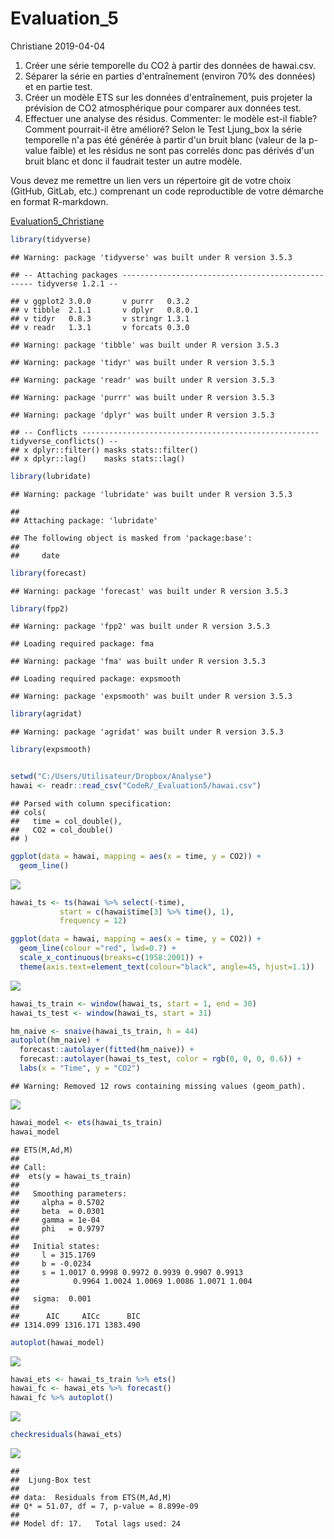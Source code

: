 Evaluation\_5
================
Christiane
2019-04-04

1.  Créer une série temporelle du CO2 à partir des données de hawai.csv.
2.  Séparer la série en parties d'entraînement (environ 70% des données) et en partie test.
3.  Créer un modèle ETS sur les données d'entraînement, puis projeter la prévision de CO2 atmosphérique pour comparer aux données test.
4.  Effectuer une analyse des résidus. Commenter: le modèle est-il fiable? Comment pourrait-il être amélioré? Selon le Test Ljung\_box la série temporelle n'a pas été générée à partir d'un bruit blanc (valeur de la p-value faible) et les résidus ne sont pas correlés donc pas dérivés d'un bruit blanc et donc il faudrait tester un autre modèle.

Vous devez me remettre un lien vers un répertoire git de votre choix (GitHub, GitLab, etc.) comprenant un code reproductible de votre démarche en format R-markdown.

[Evaluation5\_Christiane](%22https://github.com/chtdelia/evaluation5/blob/master/Christiane_git.Rmd%22)

``` r
library(tidyverse)
```

    ## Warning: package 'tidyverse' was built under R version 3.5.3

    ## -- Attaching packages -------------------------------------------------- tidyverse 1.2.1 --

    ## v ggplot2 3.0.0       v purrr   0.3.2  
    ## v tibble  2.1.1       v dplyr   0.8.0.1
    ## v tidyr   0.8.3       v stringr 1.3.1  
    ## v readr   1.3.1       v forcats 0.3.0

    ## Warning: package 'tibble' was built under R version 3.5.3

    ## Warning: package 'tidyr' was built under R version 3.5.3

    ## Warning: package 'readr' was built under R version 3.5.3

    ## Warning: package 'purrr' was built under R version 3.5.3

    ## Warning: package 'dplyr' was built under R version 3.5.3

    ## -- Conflicts ----------------------------------------------------- tidyverse_conflicts() --
    ## x dplyr::filter() masks stats::filter()
    ## x dplyr::lag()    masks stats::lag()

``` r
library(lubridate)
```

    ## Warning: package 'lubridate' was built under R version 3.5.3

    ## 
    ## Attaching package: 'lubridate'

    ## The following object is masked from 'package:base':
    ## 
    ##     date

``` r
library(forecast)
```

    ## Warning: package 'forecast' was built under R version 3.5.3

``` r
library(fpp2)
```

    ## Warning: package 'fpp2' was built under R version 3.5.3

    ## Loading required package: fma

    ## Warning: package 'fma' was built under R version 3.5.3

    ## Loading required package: expsmooth

    ## Warning: package 'expsmooth' was built under R version 3.5.3

``` r
library(agridat)
```

    ## Warning: package 'agridat' was built under R version 3.5.3

``` r
library(expsmooth)


setwd("C:/Users/Utilisateur/Dropbox/Analyse") 
hawai <- readr::read_csv("CodeR/_Evaluation5/hawai.csv")
```

    ## Parsed with column specification:
    ## cols(
    ##   time = col_double(),
    ##   CO2 = col_double()
    ## )

``` r
ggplot(data = hawai, mapping = aes(x = time, y = CO2)) +
  geom_line() 
```

![](Christiane_git_files/figure-markdown_github/unnamed-chunk-1-1.png)

``` r
hawai_ts <- ts(hawai %>% select(-time),
           start = c(hawai$time[3] %>% time(), 1),
           frequency = 12)

ggplot(data = hawai, mapping = aes(x = time, y = CO2)) +
  geom_line(colour ="red", lwd=0.7) + 
  scale_x_continuous(breaks=c(1958:2001)) +
  theme(axis.text=element_text(colour="black", angle=45, hjust=1.1))
```

![](Christiane_git_files/figure-markdown_github/unnamed-chunk-1-2.png)

``` r
hawai_ts_train <- window(hawai_ts, start = 1, end = 30)
hawai_ts_test <- window(hawai_ts, start = 31)

hm_naive <- snaive(hawai_ts_train, h = 44)
autoplot(hm_naive) +
  forecast::autolayer(fitted(hm_naive)) +
  forecast::autolayer(hawai_ts_test, color = rgb(0, 0, 0, 0.6)) +
  labs(x = "Time", y = "CO2")
```

    ## Warning: Removed 12 rows containing missing values (geom_path).

![](Christiane_git_files/figure-markdown_github/unnamed-chunk-1-3.png)

``` r
hawai_model <- ets(hawai_ts_train) 
hawai_model
```

    ## ETS(M,Ad,M) 
    ## 
    ## Call:
    ##  ets(y = hawai_ts_train) 
    ## 
    ##   Smoothing parameters:
    ##     alpha = 0.5702 
    ##     beta  = 0.0301 
    ##     gamma = 1e-04 
    ##     phi   = 0.9797 
    ## 
    ##   Initial states:
    ##     l = 315.1769 
    ##     b = -0.0234 
    ##     s = 1.0017 0.9998 0.9972 0.9939 0.9907 0.9913
    ##            0.9964 1.0024 1.0069 1.0086 1.0071 1.004
    ## 
    ##   sigma:  0.001
    ## 
    ##      AIC     AICc      BIC 
    ## 1314.099 1316.171 1383.490

``` r
autoplot(hawai_model)
```

![](Christiane_git_files/figure-markdown_github/unnamed-chunk-1-4.png)

``` r
hawai_ets <- hawai_ts_train %>% ets()
hawai_fc <- hawai_ets %>% forecast()
hawai_fc %>% autoplot()
```

![](Christiane_git_files/figure-markdown_github/unnamed-chunk-1-5.png)

``` r
checkresiduals(hawai_ets) 
```

![](Christiane_git_files/figure-markdown_github/unnamed-chunk-1-6.png)

    ## 
    ##  Ljung-Box test
    ## 
    ## data:  Residuals from ETS(M,Ad,M)
    ## Q* = 51.07, df = 7, p-value = 8.899e-09
    ## 
    ## Model df: 17.   Total lags used: 24
